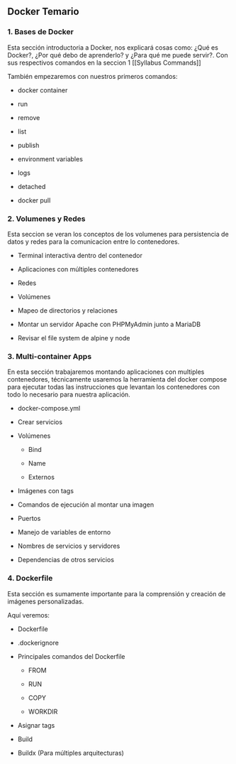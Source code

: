 ## Docker Temario

### 1. Bases de Docker

Esta sección introductoria a Docker, nos explicará cosas como: ¿Qué es Docker?, ¿Por qué debo de aprenderlo? y ¿Para qué me puede servir?. Con sus respectivos comandos en la seccion 1 [[Syllabus Commands]]

También empezaremos con nuestros primeros comandos:

* docker container

* run

* remove

* list

* publish

* environment variables

* logs

* detached

* docker pull

### 2. Volumenes y Redes

Esta seccion se veran los conceptos de los volumenes para persistencia de datos y redes para la comunicacion entre lo contenedores.

* Terminal interactiva dentro del contenedor

* Aplicaciones con múltiples contenedores

* Redes

* Volúmenes

* Mapeo de directorios y relaciones

* Montar un servidor Apache con PHPMyAdmin junto a MariaDB

* Revisar el file system de alpine y node

### 3. Multi-container Apps

En esta sección trabajaremos montando aplicaciones con multiples contenedores, técnicamente usaremos la herramienta del docker compose para ejecutar todas las instrucciones que levantan los contenedores con todo lo necesario para nuestra aplicación.

* docker-compose.yml

* Crear servicios

* Volúmenes

  * Bind

  * Name

  * Externos

* Imágenes con tags

* Comandos de ejecución al montar una imagen

* Puertos

* Manejo de variables de entorno

* Nombres de servicios y servidores

* Dependencias de otros servicios

### 4. Dockerfile

Esta sección es sumamente importante para la comprensión y creación de imágenes personalizadas.

Aquí veremos:

* Dockerfile

* .dockerignore

* Principales comandos del Dockerfile

  * FROM

  * RUN

  * COPY

  * WORKDIR

* Asignar tags

* Build

* Buildx (Para múltiples arquitecturas)
